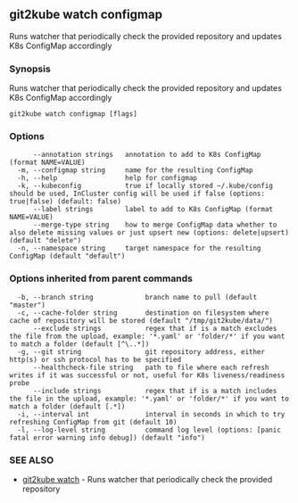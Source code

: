 ## git2kube watch configmap

Runs watcher that periodically check the provided repository and updates K8s ConfigMap accordingly

### Synopsis

Runs watcher that periodically check the provided repository and updates K8s ConfigMap accordingly

```
git2kube watch configmap [flags]
```

### Options

```
      --annotation strings   annotation to add to K8s ConfigMap (format NAME=VALUE)
  -m, --configmap string     name for the resulting ConfigMap
  -h, --help                 help for configmap
  -k, --kubeconfig           true if locally stored ~/.kube/config should be used, InCluster config will be used if false (options: true|false) (default: false)
      --label strings        label to add to K8s ConfigMap (format NAME=VALUE)
      --merge-type string    how to merge ConfigMap data whether to also delete missing values or just upsert new (options: delete|upsert) (default "delete")
  -n, --namespace string     target namespace for the resulting ConfigMap (default "default")
```

### Options inherited from parent commands

```
  -b, --branch string             branch name to pull (default "master")
  -c, --cache-folder string       destination on filesystem where cache of repository will be stored (default "/tmp/git2kube/data/")
      --exclude strings           regex that if is a match excludes the file from the upload, example: '*.yaml' or 'folder/*' if you want to match a folder (default [^\..*])
  -g, --git string                git repository address, either http(s) or ssh protocol has to be specified
      --healthcheck-file string   path to file where each refresh writes if it was successful or not, useful for K8s liveness/readiness probe
      --include strings           regex that if is a match includes the file in the upload, example: '*.yaml' or 'folder/*' if you want to match a folder (default [.*])
  -i, --interval int              interval in seconds in which to try refreshing ConfigMap from git (default 10)
  -l, --log-level string          command log level (options: [panic fatal error warning info debug]) (default "info")
```

### SEE ALSO

* [git2kube watch](git2kube_watch.md)	 - Runs watcher that periodically check the provided repository

